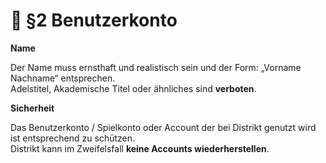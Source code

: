 # 🙆 §2 Benutzerkonto

**Name**

Der Name muss ernsthaft und realistisch sein und der Form: „Vorname Nachname“ entsprechen.\
Adelstitel, Akademische Titel oder ähnliches sind **verboten**.

**Sicherheit**

Das Benutzerkonto / Spielkonto oder Account der bei Distrikt genutzt wird ist entsprechend zu schützen.\
Distrikt kann im Zweifelsfall **keine Accounts wiederherstellen**.
